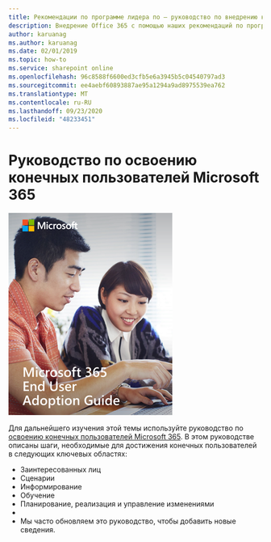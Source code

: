 ```yaml
---
title: Рекомендации по программе лидера по — руководство по внедрению конечных пользователей (Майкрософт 365)
description: Внедрение Office 365 с помощью наших рекомендаций по программе лидера по
author: karuanag
ms.author: karuanag
ms.date: 02/01/2019
ms.topic: how-to
ms.service: sharepoint online
ms.openlocfilehash: 96c8588f6600ed3cfb5e6a3945b5c04540797ad3
ms.sourcegitcommit: ee4aebf60893887ae95a1294a9ad8975539ea762
ms.translationtype: MT
ms.contentlocale: ru-RU
ms.lasthandoff: 09/23/2020
ms.locfileid: "48233451"
---
```

# <a name="microsoft-365-end-user-adoption-guide"></a>Руководство по освоению конечных пользователей Microsoft 365

![Руководство по внедрению Microsoft 365](media/m365euguide.png)

Для дальнейшего изучения этой темы используйте руководство по [освоению конечных пользователей Microsoft 365](https://aka.ms/adoptionguide). В этом руководстве описаны шаги, необходимые для достижения конечных пользователей в следующих ключевых областях:

- Заинтересованных лиц
- Сценарии
- Информирование
- Обучение 
- Планирование, реализация и управление изменениями
- 
- Мы часто обновляем это руководство, чтобы добавить новые сведения.